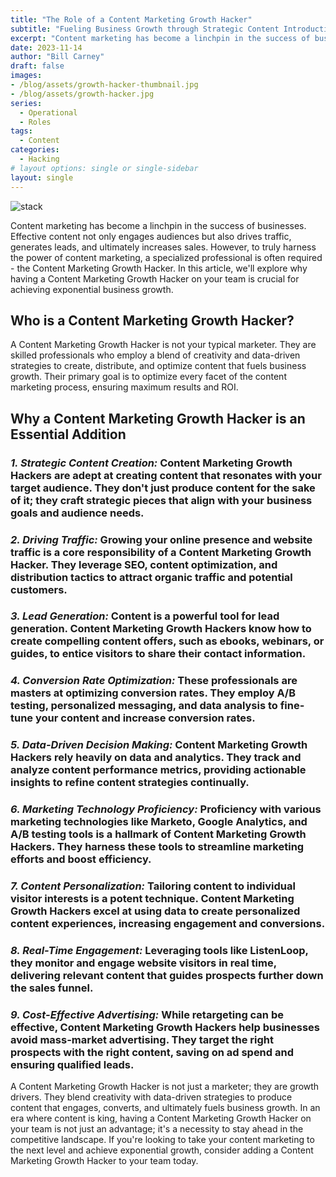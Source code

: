```yaml
---
title: "The Role of a Content Marketing Growth Hacker"
subtitle: "Fueling Business Growth through Strategic Content Introduction"
excerpt: "Content marketing has become a linchpin in the success of businesses. Effective content not only engages audiences but also drives traffic, generates leads, and ultimately increases sales. However, to truly harness the power of content marketing, a specialized professional is often required - the Content Marketing Growth Hacker. "
date: 2023-11-14
author: "Bill Carney"
draft: false
images:
- /blog/assets/growth-hacker-thumbnail.jpg
- /blog/assets/growth-hacker.jpg
series:
  - Operational
  - Roles
tags:
  - Content
categories:
  - Hacking
# layout options: single or single-sidebar
layout: single
---
```


![stack](/blog/assets/growth-hacker.jpg)

Content marketing has become a linchpin in the success of businesses. Effective content not only engages audiences but also drives traffic, generates leads, and ultimately increases sales. However, to truly harness the power of content marketing, a specialized professional is often required - the Content Marketing Growth Hacker. In this article, we'll explore why having a Content Marketing Growth Hacker on your team is crucial for achieving exponential business growth.

## Who is a Content Marketing Growth Hacker?
A Content Marketing Growth Hacker is not your typical marketer. They are skilled professionals who employ a blend of creativity and data-driven strategies to create, distribute, and optimize content that fuels business growth. Their primary goal is to optimize every facet of the content marketing process, ensuring maximum results and ROI.

## Why a Content Marketing Growth Hacker is an Essential Addition

### *1. Strategic Content Creation:* Content Marketing Growth Hackers are adept at creating content that resonates with your target audience. They don't just produce content for the sake of it; they craft strategic pieces that align with your business goals and audience needs.

### *2. Driving Traffic:* Growing your online presence and website traffic is a core responsibility of a Content Marketing Growth Hacker. They leverage SEO, content optimization, and distribution tactics to attract organic traffic and potential customers.

### *3. Lead Generation:* Content is a powerful tool for lead generation. Content Marketing Growth Hackers know how to create compelling content offers, such as ebooks, webinars, or guides, to entice visitors to share their contact information.

### *4. Conversion Rate Optimization:* These professionals are masters at optimizing conversion rates. They employ A/B testing, personalized messaging, and data analysis to fine-tune your content and increase conversion rates.

### *5. Data-Driven Decision Making:* Content Marketing Growth Hackers rely heavily on data and analytics. They track and analyze content performance metrics, providing actionable insights to refine content strategies continually.

### *6. Marketing Technology Proficiency:* Proficiency with various marketing technologies like Marketo, Google Analytics, and A/B testing tools is a hallmark of Content Marketing Growth Hackers. They harness these tools to streamline marketing efforts and boost efficiency.

### *7. Content Personalization:* Tailoring content to individual visitor interests is a potent technique. Content Marketing Growth Hackers excel at using data to create personalized content experiences, increasing engagement and conversions.

### *8. Real-Time Engagement:* Leveraging tools like ListenLoop, they monitor and engage website visitors in real time, delivering relevant content that guides prospects further down the sales funnel.

### *9. Cost-Effective Advertising:* While retargeting can be effective, Content Marketing Growth Hackers help businesses avoid mass-market advertising. They target the right prospects with the right content, saving on ad spend and ensuring qualified leads.

A Content Marketing Growth Hacker is not just a marketer; they are growth drivers. They blend creativity with data-driven strategies to produce content that engages, converts, and ultimately fuels business growth. In an era where content is king, having a Content Marketing Growth Hacker on your team is not just an advantage; it's a necessity to stay ahead in the competitive landscape. If you're looking to take your content marketing to the next level and achieve exponential growth, consider adding a Content Marketing Growth Hacker to your team today.
